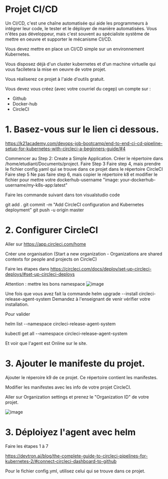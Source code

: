 # Projet CI/CD

Un CI/CD, c'est une chaîne automatisée qui aide les programmeurs à intégrer leur code, le tester et le déployer de manière automatisées. Vous n'êtes pas développeur, mais c'est souvent au spécialiste systême de mettre en oeuvre et supporter le mécanisme CI/CD.

Vous devez mettre en place un CI/CD simple sur un environnement Kubernetes.

Vous disposez déjà d'un cluster kubernetes et d'un machine virtuelle qui vous faciletera la mise en oeuvre de votre projet.

Vous réaliserez ce projet à l'aide d'outils gratuit.

Vous devez vous créez (avec votre courriel du cegep) un compte sur :
-  Github
-  Docker-hub
-  CircleCI


# 
# 1. Basez-vous sur le lien ci dessous.
https://k21academy.com/devops-job-bootcamp/end-to-end-ci-cd-pipeline-setup-for-kubernetes-with-circleci-a-beginners-guide/#4

Commencer au  Step 2: Create a Simple Application. Créer le répertoire dans /home/etudiant/Documents/project.
Faire Step 3 
Faire step 4, mais prendre le fichier config.yaml qui se trouve dans ce projet dans le répertoire CircleCI
Faire step 5
Ne pas faire step 6, mais copier le répertoire k8 et modifier le fichier pour mettre votre dockerhub-username "image: your-dockerhub-username/my-k8s-app:latest"

Faire les commande suivant dans ton visualstudio code

git add .
git commit -m "Add CircleCI configuration and Kubernetes deployment"
git push -u origin master

# 2. Configurer CircleCI

Aller sur https://app.circleci.com/home

Créer une organisation  (Start a new organization - Organizations are shared contexts for people and projects on CircleC)

Faire les étapes dans https://circleci.com/docs/deploy/set-up-circleci-deploys/#set-up-circleci-deploys

Attention : mettre les bons namespace
![image](https://github.com/user-attachments/assets/0e105b8a-da01-471d-9ede-a0aac95c37cd)

Une fois que vous avez fait la commande helm upgrade --install circleci-release-agent-system
Demandez à l'enseignant de venir vérifier votre installation.


Pour valider

helm list --namespace circleci-release-agent-system

kubectl get all --namespace circleci-release-agent-system

Et voir que l'agent est Online sur le site.

# 3. Ajouter le manifeste du projet.

Ajouter le réperoire k9 de ce projet. Ce répertoire contient les manifestes.

Modifier les manifestes avec les info de votre projet CircleCI.

Aller sur Organization settings et prenez le "Organization ID" de votre projet.

![image](https://github.com/user-attachments/assets/7b9cc8c9-4f72-4b85-8dac-911c55ffa0a6)


# 3. Déploiyez l'agent avec helm

Faire les étapes 1 à 7

https://devtron.ai/blog/the-complete-guide-to-circleci-pipelines-for-kubernetes-2/#connect-circleci-dashboard-to-github

Pour le fichier config.yml, utilisez celui qui se trouve dans ce projet.


